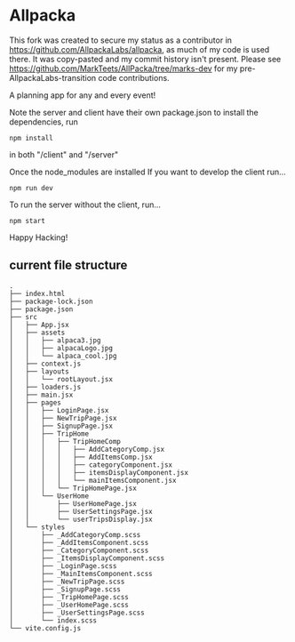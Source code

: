 # Allpacka

This fork was created to secure my status as a contributor in https://github.com/AllpackaLabs/allpacka, as much of my code is used there. It was copy-pasted and my commit history isn't present. Please see https://github.com/MarkTeets/AllPacka/tree/marks-dev for my pre-AllpackaLabs-transition code contributions.

A planning app for any and every event!

Note the server and client have their own package.json
to install the dependencies, run

    npm install
    
in both "/client" and "/server"

Once the node_modules are installed
If you want to develop the client run...

    npm run dev

To run the server without the client, run...

    npm start
    
Happy Hacking!


## current file structure 

````
.
├── index.html
├── package-lock.json
├── package.json
├── src
│   ├── App.jsx
│   ├── assets
│   │   ├── alpaca3.jpg
│   │   ├── alpacaLogo.jpg
│   │   └── alpaca_cool.jpg
│   ├── context.js
│   ├── layouts
│   │   └── rootLayout.jsx
│   ├── loaders.js
│   ├── main.jsx
│   ├── pages
│   │   ├── LoginPage.jsx
│   │   ├── NewTripPage.jsx
│   │   ├── SignupPage.jsx
│   │   ├── TripHome
│   │   │   ├── TripHomeComp
│   │   │   │   ├── AddCategoryComp.jsx
│   │   │   │   ├── AddItemsComp.jsx
│   │   │   │   ├── categoryComponent.jsx
│   │   │   │   ├── itemsDisplayComponent.jsx
│   │   │   │   └── mainItemsComponent.jsx
│   │   │   └── TripHomePage.jsx
│   │   └── UserHome
│   │       ├── UserHomePage.jsx
│   │       ├── UserSettingsPage.jsx
│   │       └── userTripsDisplay.jsx
│   └── styles
│       ├── _AddCategoryComp.scss
│       ├── _AddItemsComponent.scss
│       ├── _CategoryComponent.scss
│       ├── _ItemsDisplayComponent.scss
│       ├── _LoginPage.scss
│       ├── _MainItemsComponent.scss
│       ├── _NewTripPage.scss
│       ├── _SignupPage.scss
│       ├── _TripHomePage.scss
│       ├── _UserHomePage.scss
│       ├── _UserSettingsPage.scss
│       └── index.scss
└── vite.config.js
   ````
